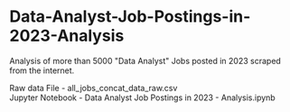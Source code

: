 # Data-Analyst-Job-Postings-in-2023-Analysis
Analysis of more than 5000 "Data Analyst" Jobs posted in 2023 scraped from the internet. 

Raw data File - all_jobs_concat_data_raw.csv  
Jupyter Notebook - Data Analyst Job Postings in 2023 - Analysis.ipynb
